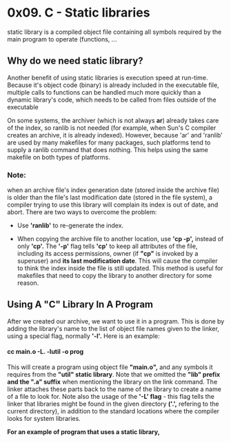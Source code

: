 # 0x09. C - Static libraries

static library is a compiled object file containing all symbols required by the main program to operate (functions, ...

## Why do we need static library?
Another benefit of using static libraries is execution speed at run-time. Because  it's object code (binary) is already included in the executable file, multiple calls to functions can be handled much more quickly than a dynamic library's code, which needs to be called from files outside of the executable

On some systems, the archiver (which is not always **ar**) already takes care of the index, so ranlib is not needed (for example, when Sun's C compiler creates an archive, it is already indexed). However, because 'ar' and 'ranlib' are used by many makefiles for many packages, such platforms tend to supply a ranlib command that does nothing. This helps using the same makefile on both types of platforms.

### Note: 

when an archive file's index generation date (stored inside the archive file) is older than the file's last modification date (stored in the file system), a compiler trying to use this library will complain its index is out of date, and abort. 
There are two ways to overcome the problem:

- Use **'ranlib'** to re-generate the index.

- When copying the archive file to another location, use **'cp -p',** instead of only **'cp'.** The **'-p'** flag tells **'cp'** to keep all attributes of the file, including its access permissions, owner (if **"cp"** is invoked by a superuser) and **its last modification date**. This will cause the compiler to think the index inside the file is still updated. This method is useful for makefiles that need to copy the library to another directory for some reason.

## Using A "C" Library In A Program

After we created our archive, we want to use it in a program. This is done by adding the library's name to the list of object file names given to the linker, using a special flag, normally **'-l'.** Here is an example:

#### cc main.o -L. -lutil -o prog

This will create a program using object file **"main.o",** and any symbols it requires from the **"util" static library**. Note that we omitted the **"lib" prefix and the ".a" suffix** when mentioning the library on the link command. The linker attaches these parts back to the name of the library to create a name of a file to look for. Note also the usage of the **'-L' flag** - this flag tells the linker that libraries might be found in the given directory **('.',** refering to the current directory), in addition to the standard locations where the compiler looks for system libraries.

**For an example of program that uses a static library,**
